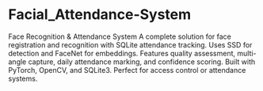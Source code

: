 # Facial_Attendance-System
 Face Recognition & Attendance System A complete solution for face registration and recognition with SQLite attendance tracking. Uses SSD for detection and FaceNet for embeddings. Features quality assessment, multi-angle capture, daily attendance marking, and confidence scoring. Built with PyTorch, OpenCV, and SQLite3. Perfect for access control or attendance systems.
